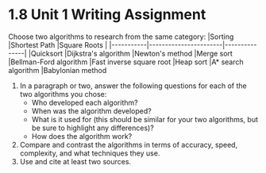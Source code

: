 # 1.8 Unit 1 Writing Assignment
Choose two algorithms to research from the same category:
|Sorting	|Shortest Path	        |Square Roots   |
|-----------|-----------------------|---------------|
|Quicksort	|Dijkstra's algorithm	|Newton's method
|Merge sort	|Bellman-Ford algorithm	|Fast inverse square root
|Heap sort	|A* search algorithm	|Babylonian method
1. In a paragraph or two, answer the following questions for each of the two algorithms you chose:
    * Who developed each algorithm?
    * When was the algorithm developed?
    * What is it used for (this should be similar for your two algorithms, but be sure to highlight any differences)?
    * How does the algorithm work?
2. Compare and contrast the algorithms in terms of accuracy, speed, complexity, and what techniques they use.
3. Use and cite at least two sources.